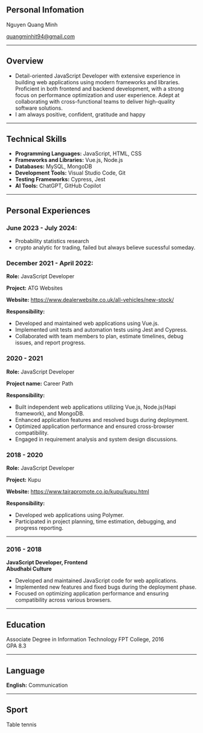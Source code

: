 ## Personal Infomation
Nguyen Quang Minh

quangminhit94@gmail.com

---

## Overview

- Detail-oriented JavaScript Developer with extensive experience in building web applications using modern frameworks and libraries. Proficient in both frontend and backend development, with a strong focus on performance optimization and user experience. Adept at collaborating with cross-functional teams to deliver high-quality software solutions.
- I am always positive, confident, gratitude and happy

---

## Technical Skills

- **Programming Languages:** JavaScript, HTML, CSS  
- **Frameworks and Libraries:** Vue.js, Node.js  
- **Databases:** MySQL, MongoDB  
- **Development Tools:** Visual Studio Code, Git  
- **Testing Frameworks:** Cypress, Jest  
- **AI Tools:** ChatGPT, GitHub Copilot  

---

## Personal Experiences
### June 2023 - July 2024:
- Probability statistics research
- crypto analytic for trading, failed but always believe sucessful someday.

### December 2021 - April 2022:
**Role:** JavaScript Developer

**Project:** ATG Websites 

**Website:** https://www.dealerwebsite.co.uk/all-vehicles/new-stock/

**Responsibility:**
- Developed and maintained web applications using Vue.js.  
- Implemented unit tests and automation tests using Jest and Cypress.  
- Collaborated with team members to plan, estimate timelines, debug issues, and report progress.

### 2020 - 2021

**Role:** JavaScript Developer

**Project name:**  Career Path

**Responsibility:**
- Built independent web applications utilizing Vue.js, Node.js(Hapi framework), and MongoDB.  
- Enhanced application features and resolved bugs during deployment.  
- Optimized application performance and ensured cross-browser compatibility.  
- Engaged in requirement analysis and system design discussions.

### 2018 - 2020  
**Role:** JavaScript Developer

**Project:** Kupu

**Website:** https://www.tairapromote.co.jp/kupu/kupu.html

**Responsibility:**

- Developed web applications using Polymer.  
- Participated in project planning, time estimation, debugging, and progress reporting.

---

### 2016 - 2018
**JavaScript Developer, Frontend**  
**Abudhabi Culture**  

- Developed and maintained JavaScript code for web applications.  
- Implemented new features and fixed bugs during the deployment phase.  
- Focused on optimizing application performance and ensuring compatibility across various browsers.

---

## Education

Associate Degree in Information Technology
FPT College, 2016  
GPA 8.3

---

## Language 

**English:** Communication

---

## Sport
Table tennis

